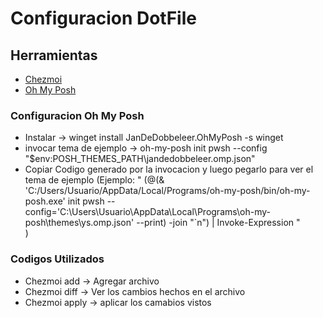 # Configuracion DotFile

## Herramientas
- [Chezmoi](https://www.chezmoi.io/quick-start/)
- [Oh My Posh](https://ohmyposh.dev/docs/)

### Configuracion Oh My Posh
- Instalar -> winget install JanDeDobbeleer.OhMyPosh -s winget
- invocar tema de ejemplo -> oh-my-posh init pwsh --config "$env:POSH_THEMES_PATH\jandedobbeleer.omp.json"
- Copiar Codigo generado por la invocacion y luego pegarlo para ver el tema de ejemplo (Ejemplo:
"  (@(& 'C:/Users/Usuario/AppData/Local/Programs/oh-my-posh/bin/oh-my-posh.exe' init pwsh --config='C:\Users\Usuario\AppData\Local\Programs\oh-my-posh\themes\ys.omp.json' --print) -join "`n") | Invoke-Expression   "      
  )

### Codigos Utilizados
- Chezmoi add -> Agregar archivo
- Chezmoi diff -> Ver los cambios hechos en el archivo
- Chezmoi apply -> aplicar los camabios vistos
